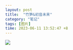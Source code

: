 ```yaml
---
layout: post
title:  "竹笋&初音未来"
category: "笔记"
tags: [图片]
time: 2023-06-11 13:52:47 +8
---
```

<image src="https://i.hd-r.cn/61adfc23e56ec514fd74bbfe06fac112.jpg">
